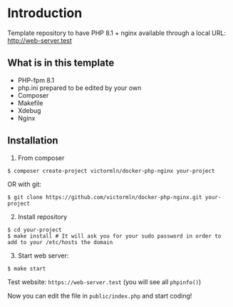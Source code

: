 # Introduction

Template repository to have PHP 8.1 + nginx available through a local URL: http://web-server.test

## What is in this template

- PHP-fpm 8.1
- php.ini prepared to be edited by your own
- Composer
- Makefile
- Xdebug
- Nginx

## Installation

1. From composer

```shell
$ composer create-project victormln/docker-php-nginx your-project
```

OR with git:

```shell
$ git clone https://github.com/victormln/docker-php-nginx.git your-project
```

2. Install repository

```shell
$ cd your-project
$ make install # It will ask you for your sudo password in order to add to your /etc/hosts the domain
```

3. Start web server:

```shell
$ make start
```

Test website: `https://web-server.test` (you will see all `phpinfo()`)

Now you can edit the file in `public/index.php` and start coding!

